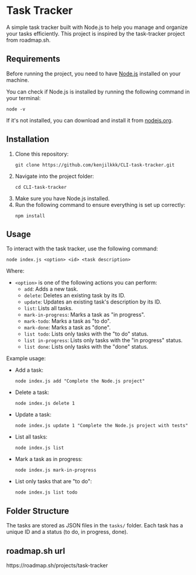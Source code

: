<h1>Task Tracker</h1>

<p>A simple task tracker built with Node.js to help you manage and organize your tasks efficiently. This project is inspired by the task-tracker project from roadmap.sh.</p>

<h2>Requirements</h2>

<p>Before running the project, you need to have <a href="https://nodejs.org/">Node.js</a> installed on your machine.</p>

<p>You can check if Node.js is installed by running the following command in your terminal:</p>

<pre><code>node -v</code></pre>

<p>If it's not installed, you can download and install it from <a href="https://nodejs.org/">nodejs.org</a>.</p>

<h2>Installation</h2>

<ol>
  <li>Clone this repository:
    <pre><code>git clone https://github.com/kenjilkkk/CLI-task-tracker.git</code></pre>
  </li>
  <li>Navigate into the project folder:
    <pre><code>cd CLI-task-tracker</code></pre>
  </li>
  <li>Make sure you have Node.js installed.</li>
  <li>Run the following command to ensure everything is set up correctly:
    <pre><code>npm install</code></pre>
  </li>
</ol>

<h2>Usage</h2>

<p>To interact with the task tracker, use the following command:</p>

<pre><code>node index.js &lt;option&gt; &lt;id&gt; &lt;task description&gt;</code></pre>

<p>Where:</p>
<ul>
  <li><code>&lt;option&gt;</code> is one of the following actions you can perform:
    <ul>
      <li><code>add</code>: Adds a new task.</li>
      <li><code>delete</code>: Deletes an existing task by its ID.</li>
      <li><code>update</code>: Updates an existing task's description by its ID.</li>
      <li><code>list</code>: Lists all tasks.</li>
      <li><code>mark-in-progress</code>: Marks a task as "in progress".</li>
      <li><code>mark-todo</code>: Marks a task as "to do".</li>
      <li><code>mark-done</code>: Marks a task as "done".</li>
      <li><code>list todo</code>: Lists only tasks with the "to do" status.</li>
      <li><code>list in-progress</code>: Lists only tasks with the "in progress" status.</li>
      <li><code>list done</code>: Lists only tasks with the "done" status.</li>
    </ul>
  </li>
</ul>

<p>Example usage:</p>
<ul>
  <li>Add a task:
    <pre><code>node index.js add "Complete the Node.js project"</code></pre>
  </li>
  <li>Delete a task:
    <pre><code>node index.js delete 1</code></pre>
  </li>
  <li>Update a task:
    <pre><code>node index.js update 1 "Complete the Node.js project with tests"</code></pre>
  </li>
  <li>List all tasks:
    <pre><code>node index.js list</code></pre>
  </li>
  <li>Mark a task as in progress:
    <pre><code>node index.js mark-in-progress </code></pre>
  </li>
  <li>List only tasks that are "to do":
    <pre><code>node index.js list todo</code></pre>
  </li>
</ul>

<h2>Folder Structure</h2>

<p>The tasks are stored as JSON files in the <code>tasks/</code> folder. Each task has a unique ID and a status (to do, in progress, done).</p>

<h2>roadmap.sh url</h2>

<p>https://roadmap.sh/projects/task-tracker</p>
